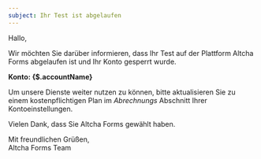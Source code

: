 ```yaml
---
subject: Ihr Test ist abgelaufen
---
```


Hallo,

Wir möchten Sie darüber informieren, dass Ihr Test auf der Plattform Altcha Forms abgelaufen ist und Ihr Konto gesperrt wurde.

**Konto: {$.accountName}**

Um unsere Dienste weiter nutzen zu können, bitte aktualisieren Sie zu einem kostenpflichtigen Plan im _Abrechnungs_ Abschnitt Ihrer Kontoeinstellungen.

Vielen Dank, dass Sie Altcha Forms gewählt haben.

Mit freundlichen Grüßen,  
Altcha Forms Team